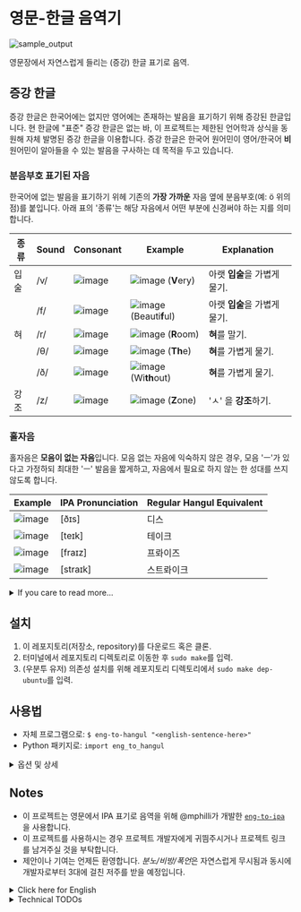 # 영문-한글 음역기

![sample_output](https://github.com/user-attachments/assets/dc1cfa83-eb2e-4f39-a6ff-da6bf3c954b0)

영문장에서 자연스럽게 들리는 (증강) 한글 표기로 음역.

## 증강 한글

증강 한글은 한국어에는 없지만 영어에는 존재하는 발음을 표기하기 위해 증강된 한글입니다. 현 한글에 "표준" 증강 한글은 없는 바, 이 프로젝트는 제한된 언어학과 상식을 동원해 자체 발명된 증강 한글을 이용합니다. 증강 한글은 한국어 원어민이 영어/한국어 **비**원어민이 알아들을 수 있는 발음을 구사하는 데 목적을 두고 있습니다.

### 분음부호 표기된 자음

한국어에 없는 발음을 표기하기 위헤 기존의 **가장 가까운** 자음 옆에 분음부호(예: ö 위의 점)를 붙입니다. 아래 표의 '종류'는 해당 자음에서 어떤 부분에 신경써야 하는 지를 의미합니다.

| 종류   	| Sound 	| Consonant                                                                               	| Example     | Explanation                    |
|--------	|-------	|-----------	                                                                              |-----------	|-------------                   |
| 입술    	| /v/   	| ![image](https://github.com/user-attachments/assets/0cbf93f6-a3b5-4e44-b3cf-4478054edfbc) | ![image](https://github.com/user-attachments/assets/2253aa94-ad86-4bc7-85bb-e8bc9fa09525) (**V**ery)      | 아랫 **입술**을 가볍게 물기. |
|        	| /f/   	| ![image](https://github.com/user-attachments/assets/81f56f07-5c2e-41f6-8931-816125a8b8d4) | ![image](https://github.com/user-attachments/assets/0c88cd99-abeb-4d70-83f1-cd203972ce2d) (Beauti**f**ul) | 아랫 **입술**을 가볍게 물기. |
| 혀    	| /r/   	| ![image](https://github.com/user-attachments/assets/e0d3a86d-8d4b-4d75-b06a-e628912ae4ac) | ![image](https://github.com/user-attachments/assets/2a5f9a45-9019-4c64-91ed-68e58f8c4964) (**R**oom)      | **혀**를 말기.            |
|        	| /θ/   	| ![image](https://github.com/user-attachments/assets/bcf3ffcb-10be-4147-94e0-7140f6f693f6)	| ![image](https://github.com/user-attachments/assets/7941149e-79e2-4c9c-b4b6-720cc393aab3) (**Th**e)       | **혀**를 가볍게 물기.      |
|        	| /ð/   	| ![image](https://github.com/user-attachments/assets/0187de51-973c-4819-986a-b1255a892d63) | ![image](https://github.com/user-attachments/assets/2f56d68b-159b-4e55-8c7d-a0e4f63f354c) (Wi**th**out)   | **혀**를 가볍게 물기.      |
| 강조   	| /z/   	| ![image](https://github.com/user-attachments/assets/da010c74-3779-4a8a-9b42-4931c52689d2)	| ![image](https://github.com/user-attachments/assets/eaba1bce-df31-4c07-a42e-8272b597189d) (**Z**one)      | 'ㅅ' 을 **강조**하기.      |

### 홀자음

홀자음은 **모음이 없는 자음**입니다. 모음 없는 자음에 익숙하지 않은 경우, 모음 'ㅡ'가 있다고 가정하되 최대한 'ㅡ' 발음을 짧게하고, 자음에서 필요로 하지 않는 한 성대를 쓰지 않도록 합니다.

| Example | IPA Pronunciation | Regular Hangul Equivalent |
|---------|-------------------|---------------------------|
| ![image](https://github.com/user-attachments/assets/0c981773-d7bd-4541-9148-55d835bef5e7) | [ðɪs]    | 디스      |
| ![image](https://github.com/user-attachments/assets/0fe76b9d-4ea3-45d9-982f-0efdebbadd58) | [teɪk]   | 테이크    |
| ![image](https://github.com/user-attachments/assets/595ddcc9-1f00-4a7e-9a1c-a3a228f69fda) | [fraɪz]  | 프롸이즈   |
| ![image](https://github.com/user-attachments/assets/cda0479f-c564-424c-9205-bc456c1831ff) | [straɪk] | 스트롸이크 |

<details>
  <summary>If you care to read more...</summary>

### 동기

이 프로젝트의 기본 철학은 "묘사할 수 있는 만큼 상상할 수 있다"입니다.

한국어 원어민이라면 흔히 한국어에는 없는 영어를 발음하는데 어려움을 겪습니다. 심한 경우 이는 한국어 비원어민이 알아듣기 힘든 발음 문제로 이어지는데, 이는 한국인이 해당 발음을 "상상하기 힘들다"는 점에서 비롯됩니다 (예: 자음 클러스터 - 모음 없는 자음들의 묶음). 특히 발음을 "한글"로 상상하는 경향이 있는 한국어 원어민들에게는 한글로 묘사할 수 있는 발음의 한계만큼 발음할 수 있게됩니다.

이 문제에 대한 제 해결책은 기존 한글에 **분음부호와 홀자음**을 추가해 한글 사용자가 한국어에는 없는 발음들을 "상상할 수 있도록" 만들자는 것입니다. 분음부호는 한글에 없는 발음(/f/, /v/, /z/, /r/, /θ/, and /ð/)을 위해, 홀자음은 한국어에 없는 자음 클러스터를 묘사하기 위해 사용될 수 있습니다. 분음부호와 홀자음은 증강된 한글에 익숙하지 않은 한글 사용자들도 쉽게 이해하고 읽을 수 있도록 의도적으로 추가되었습니다. 예를 들어, 분음부호가 붙은 'ㄸ'은 음가 /θ/를 갖지만 분음부호를 무시하고도 /θ/에 가장 근사한 발음인 'ㄸ'으로 해석될 수 있습니다.

### My Two-cents
  
The languages that use Latin alphabets (i.e., A to Z) routinely add diacritic marks to the closest alphabets to describe their unique sounds, and for the letters that they _don't_ use, they just simply leave it in the Alphabet set so that they can use them to describe _other_ language pronunciation. I think Hangul can do this the other way around: we add diacritic marks and a new concept (i.e., consonant clusters) to describe other language pronunciation and use regular Hangul letters to describe Korean as it's always been.

[This](https://gwangmu.medium.com/extending-hangul-for-english-70e8be3fc6ef) was written when I first thought about augmented Hangul, though at that point, I thought /z/ doesn't need to be thoroughly described in Hangul so I ruled out /z/ out of question. Full disclosure: I was wrong.

</details>
  
## 설치
 
1. 이 레포지토리(저장소, repository)를 다운로드 혹은 클론.
2. 터미널에서 레포지토리 디렉토리로 이동한 후 `sudo make`를 입력.
3. (우분투 유저) 의존성 설치를 위해 레포지토리 디렉토리에서 `sudo make dep-ubuntu`를 입력.

## 사용법

 * 자체 프로그램으로: `$ eng-to-hangul "<english-sentence-here>"`
 * Python 패키지로: `import eng_to_hangul`

<details>
  <summary>옵션 및 상세</summary>
  
 * 자체 프로그램 옵션
    * `-f <filename>`: `<filename>` 파일에서 읽은 후 한 줄씩 음역.
    * `-D`: 결과를 GUI에 그리지 않고 터미널에만 출력.
    * `-o <filename>`: 결과를 `<filename>`에 저장 (기본값: 화면).
    * `-s`: 표준 한글 표기로 결과 생성.
    * `-M`: 분음부호 끄기.
    * `-C`: 홀자음에 모음 'ㅡ'을 덧붙임.
    * `-r`: 가능한 모든 발음을 결과로 받기.
 * Python 패키지
    * (향후 추가 예정)

</details>

## Notes

 * 이 프로젝트는 영문에서 IPA 표기로 음역을 위해 @mphilli가 개발한 [`eng-to-ipa`](https://github.com/mphilli/English-to-IPA)을 사용합니다.
 * 이 프로젝트를 사용하시는 경우 프로젝트 개발자에게 귀띔주시거나 프로젝트 링크를 남겨주실 것을 부탁합니다.
 * 제안이나 기여는 언제든 환영합니다. *분노/비방/폭언*은 자연스럽게 무시됨과 동시에 개발자로부터 3대에 걸친 저주를 받을 예정입니다.

<details>
  <summary>Click here for English</summary>

# English to Hangul

![sample_output](https://github.com/user-attachments/assets/dc1cfa83-eb2e-4f39-a6ff-da6bf3c954b0)

English sentence to naturally-sounding (augmented) Hangul notation.

## About Augmented Hangul

Augmented Hangul is an augmented Hangul for pronunciation that doesn't exist in Korean but does exist in English. Since there is no "standard" augmentation, this project invented it using limited knowledge of linguistics and, of course, common sense. The purpose is to help native Korean speakers pronounce English better, or at least _recognizable_ to someone non-native in not only Korean but also _English_.

### Consonants with Diacritical Marks

The diacritical marks were purposefully added to the closest Hangul consonants. The class suggests what needs attention.

| Class  	| Sound 	| Consonant                                                                               	| Example     | Explanation                    |
|--------	|-------	|-----------	                                                                              |-----------	|-------------                   |
| Lip    	| /v/   	| ![image](https://github.com/user-attachments/assets/0cbf93f6-a3b5-4e44-b3cf-4478054edfbc) | ![image](https://github.com/user-attachments/assets/2253aa94-ad86-4bc7-85bb-e8bc9fa09525) (**V**ery)      | Softly bite the lower **lip**. |
|        	| /f/   	| ![image](https://github.com/user-attachments/assets/81f56f07-5c2e-41f6-8931-816125a8b8d4) | ![image](https://github.com/user-attachments/assets/0c88cd99-abeb-4d70-83f1-cd203972ce2d) (Beauti**f**ul) | Softly bite the lower **lip**. |
| Tongue 	| /r/   	| ![image](https://github.com/user-attachments/assets/e0d3a86d-8d4b-4d75-b06a-e628912ae4ac) | ![image](https://github.com/user-attachments/assets/2a5f9a45-9019-4c64-91ed-68e58f8c4964) (**R**oom)      | Roll your **tongue**.          |
|        	| /θ/   	| ![image](https://github.com/user-attachments/assets/bcf3ffcb-10be-4147-94e0-7140f6f693f6)	| ![image](https://github.com/user-attachments/assets/7941149e-79e2-4c9c-b4b6-720cc393aab3) (**Th**e)       | Softly bite your **tongue**.   |
|        	| /ð/   	| ![image](https://github.com/user-attachments/assets/0187de51-973c-4819-986a-b1255a892d63) | ![image](https://github.com/user-attachments/assets/2f56d68b-159b-4e55-8c7d-a0e4f63f354c) (Wi**th**out)   | Softly bite your **tongue**.   |
| Stress 	| /z/   	| ![image](https://github.com/user-attachments/assets/da010c74-3779-4a8a-9b42-4931c52689d2)	| ![image](https://github.com/user-attachments/assets/eaba1bce-df31-4c07-a42e-8272b597189d) (**Z**one)      | **Stress** 'ㅅ'.                |

### Self-consonants

Self-consonants are simply **consonants without a vowel**. If you're unfamiliar with this concept, add 'ㅡ' but speak it very shortly, or don't use your vocal cord unless the consonant requires it.

| Example | IPA Pronunciation | Regular Hangul Equivalent |
|---------|-------------------|---------------------------|
| ![image](https://github.com/user-attachments/assets/0c981773-d7bd-4541-9148-55d835bef5e7) | [ðɪs]    | 디스      |
| ![image](https://github.com/user-attachments/assets/0fe76b9d-4ea3-45d9-982f-0efdebbadd58) | [teɪk]   | 테이크    |
| ![image](https://github.com/user-attachments/assets/595ddcc9-1f00-4a7e-9a1c-a3a228f69fda) | [fraɪz]  | 프롸이즈   |
| ![image](https://github.com/user-attachments/assets/cda0479f-c564-424c-9205-bc456c1831ff) | [straɪk] | 스트롸이크 |

<details>
  <summary>If you care to read more...</summary>

### Motivation

The basic philosophy behind this is, "We can only imagine just as much as we can describe." 

Because some pronunciation is lacking in Korean, native Korean speakers are particularly bad at some pronunciation, so much so that non-Koreans may find it difficult to understand. I reckon this is because they cannot "imagine" how to pronounce those lacking pronunciation, such as consonant clusters. To make matters a little worse, native Koreans tend to use Hangul to "emulate" any sounds because Hangul is excellent at it. The only problem is that some of the pronunciation is lacking in Hangul, which makes Koreans' "imagination" stop there. 

My solution is introducing **diacritical marks and self-consonants** so that any Hangul user can "imagine" those lacking sounds and speak them better. Specifically, diacritical marks will describe the missing sounds in Hangul (i.e., /f/, /v/, /z/, /r/, /θ/, and /ð/), and self-consonants will describe consonant clusters (e.g., al**ps** or **st**rike). They were deliberately designed to fit in the regular Hangul as seamlessly as possible so that people who had not heard of augmented Hangul could still read it roughly. For example, the 'ㄸ' with a diacritical mark indicates /θ/, but clueless readers may simply ignore the diacritical marks but still get the closest approximation (i.e., 'ㄸ').

### My Two-cents
  
The languages that use Latin alphabets (i.e., A to Z) routinely add diacritical marks to the closest alphabets to describe their unique sounds, and for the letters that they _don't_ use, they just simply leave it in the Alphabet set so that they can use them to describe _other_ language pronunciation. I think Hangul can do this the other way around: we add diacritical marks and a new concept (i.e., consonant clusters) to describe other language pronunciation and use regular Hangul letters to describe Korean as it's always been.

[This](https://gwangmu.medium.com/extending-hangul-for-english-70e8be3fc6ef) was written when I first thought about augmented Hangul, though at that point, I thought /z/ doesn't need to be thoroughly described in Hangul so I ruled out /z/ from the list. Full disclosure: I was wrong.

</details>
  
## Installation
 
1. Download or clone this repository.
2. Type `sudo make` in the root directory.
3. (For Ubuntu users) Type `sudo make dep-ubuntu` in the root directory to install dependencies.

## How to Use

 * As a standalone program: `$ eng-to-hangul "<english-sentence-here>"`
 * As a Python package: `import eng_to_hangul`

<details>
  <summary>Options and details</summary>
  
 * For the standalone program
    * `-f <filename>`: Read from `<filename>` and convert it line by line.
    * `-D`: Don't draw the Hangul sentence. Output only in the terminal.
    * `-o <filename>`: Print the output to `<filename>` (if empty, on the screen).
    * `-s`: Print in the regular Hangul.
    * `-A`: Turn off diacritical marks.
    * `-C`: Turn off self consonants. Self-consonants will be assigned with 'ㅡ.'
    * `-r`: Retrieve every possible pronunciation.
 * For the Python package
    * (Details to be added)

</details>

## Notes

 * `eng-to-hangul` uses [`eng-to-ipa`](https://github.com/mphilli/English-to-IPA) from @mphilli for English-to-IPA transliteration.
 * It is not mandatory, but please let me know or leave a link to this repository if you use this.
 * Contributions and suggestions are always welcome 🙂, but please try to be *constructive*. Ranters will get cursed for the next three generations.

</details>
<details>
  <summary>Technical TODOs</summary>
  
 - Translate the whole documentation in Korean.
 - Improve the handling of pronunciation variations.
 - Support the preferred ways of some pronunciations.
 - Package the repository more nicely. (Help needed!)
    - Installing non-`pip` dependencies (e.g., `python3-tk`, `python3-pil.imagetk`, and `UnDotum`)
    - Printing post-install messages after installation. (in `setup.py`)
    - Uploading this repository to a Python package manager.
 - Provide a friendlier interface to non-terminal or non-Linux users.
 - Support drawing regular Hangul sentences.

</details>
